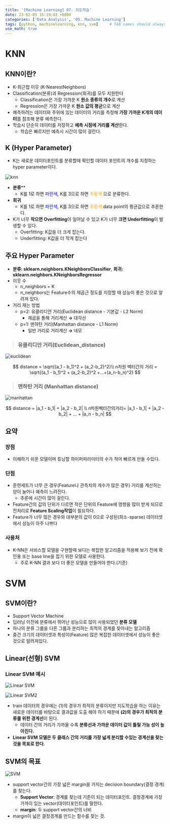 ```yaml
---
title: '[Machine Learning] 07. 지도학습'
date: 23-02-03 15:19:43 +0800
categories: ['Data Analysis', '05. Machine Learning']
tags: [python, machinelearning, knn, svm]     # TAG names should always be lowercase
use_math: true
---
```


# KNN
## KNN이란?
- K-최근접 이웃 (K-NearestNeighbors)
- Classification(분류)과 Regression(회귀)를 모두 지원한다
    - Classification은 가장 가까운 K **원소 종류의 개수**로 계산
    - Regression은 가장 가까운 K **원소 값의 평균**으로 계산
- 예측하려는 데이터와 주위에 있는 데이터의 거리를 측정해 **가장 가까운 K개의 데이터**를 참조해 분류 예측한다.
- 학습시 단순히 데이터를 저장하고 **예측 시점에 거리를 계산**한다.
    - 학습은 빠르지만 예측시 시간이 많이 걸린다.
## K (Hyper Parameter)
- K는 새로운 데이터포인트를 분류할때 확인할 데이터 포인트의 개수를 지정하는 hyper parameter이다.

![knn](../../../assets/img/playdata/05_machine_learning/07-01.png)


- **분류****
    - K를 1로 하면 <font color='blue'>파란색</font>, K를 3으로 하면 <font color='orange'>주황색</font> 으로 분류한다.
- ****회귀****
    - K를 1로 하면 <font color='blue'>파란색</font>, K를 3으로 하면 <font color='orange'>주황색</font> data point의 평균값으로 추론한다.
- K가 너무 **작으면 Overfitting**이 일어날 수 있고 K가 너무 **크면 Underfitting**이 발생할 수 있다.
    - Overfitting: K값을 더 크게 잡는다.
    - Underfitting: K값을 더 작게 잡는다

## 주요 Hyper Parameter

- **분류: sklearn.neighbors.KNeighborsClassifier**,  **회귀: sklearn.neighbors.KNeighborsRegressor**
- 이웃 수 
    - n_neighbors = K
    - n_neighbors는 Feature수의 제곱근 정도를 지정할 때 성능이 좋은 것으로 알려져 있다.
- 거리 재는 방법 
    - p=2: 유클리디안 거리(Euclidean distance - 기본값 - L2 Norm)
        - 제곱을 통해 거리계산 **&rarr;** 대각선
    - p=1: 맨하탄 거리(Manhattan distance - L1 Norm)
        - 일반 거리로 거리계산 **&rarr;** 네모

> ### 유클리디안 거리(Euclidean_distance)
![euclidean](../../../assets/img/playdata/05_machine_learning/07-02.png)

$$
distance = \sqrt{(a_1 - b_1)^2 + (a_2-b_2)^2}\\
n차원 벡터간의 거리 = \sqrt{(a_1 - b_1)^2 + (a_2-b_2)^2 +...+(a_n-b_n)^2}
$$

> ### 맨하탄 거리 (Manhattan distance)
![manhattan](../../../assets/img/playdata/05_machine_learning/07-03.png)

$$
distance = |a_1 - b_1| + |a_2 - b_2| \\
𝑛차원벡터간의거리= |a_1 - b_1| + |a_2 - b_2| + ... + |a_n - b_n|
$$

## 요약
### 장점
- 이해하기 쉬운 모델이며 튜닝할 하이퍼파라미터의 수가 적어 빠르게 만들 수있다.

### 단점
- 훈련세트가 너무 큰 경우(Feature나 관측치의 개수가 많은 경우) 거리를 계산하는 양이 늘어나 예측이 느려진다.
    - 추론에 시간이 많이 걸린다.
- Feature간의 값의 단위가 다르면 작은 단위의 Feature에 영향을 많이 받게 되므로 전처리로 **Feature Scaling작업**이 필요하다.
- Feature가 너무 많은 경우와 대부분의 값이 0으로 구성된(희소-sparse) 데이터셋에서 성능이 아주 나쁘다


### 사용처
- K-NN은 서비스할 모델을 구현할때 보다는 복잡한 알고리즘을 적용해 보기 전에 확인용 또는 base line을 잡기 위한 모델로 사용한다.
    - 주로 K-NN 결과 보다 더 좋은 모델을 만들어야 한다.(기준)


# SVM
## SVM이란?
- Support Vector Machine
- 딥러닝 이전에 분류에서 뛰어난 성능으로 많이 사용되었던 **분류 모델**
- 하나의 분류 그룹을 다른 그룹과 분리하는 최적의 경계를 찾아내는 알고리즘
- 중간 크기의 데이터셋과 특성이(Feature) 많은 복잡한 데이터셋에서 성능이 좋은 것으로 알려져있다.

## Linear(선형) SVM
### Linear SVM 예시

![Linear SVM](../../../assets/img/playdata/05_machine_learning/07-04.png)

![Linear SVM2](../../../assets/img/playdata/05_machine_learning/07-05.png)

- train 데이터의 경우에는 (1)의 경우가 최적의 분류이지만 지도학습을 하는 이유는 새로운 데이터를 바탕으로 결과값을 도출 해야 하기 때문에 **(2)의 경우가 최적의 분류를 위한 경계선**이 된다.
    - 데이터 간의 거리가 가까울 수록 **분류선과 가까운 데이터 값이 틀릴 가능 성이 높아진다.**
- **Linear SVM 모델은 두 클래스 간의 거리를 가장 넓게 분리할 수있는 경계선을 찾는 것을 목표로 한다.**

## SVM의 목표

![SVM](../../../assets/img/playdata/05_machine_learning/07-06.png)

- support vector간의 가장 넓은 margin을 가지는 decision boundary(결정 경계)를 찾는다.
    - **Support Vector**: 경계를 찾는데 기준이 되는 데이터포인트. 결정경계에 가장 가까이 있는 vector(데이터포인트)를 말한다.
    - **margin**: 두 support vector간의 너비
- margin이 넓은 결정경계를 만드는 함수를 찾는 것.